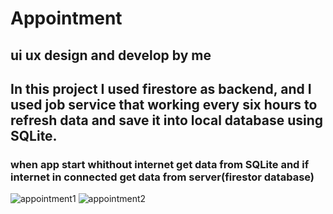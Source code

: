 # Appointment
## ui ux design and develop by me
## In this project I used firestore as backend, and I used job service that working every six hours to refresh data and save it into local database using SQLite.
### when app start whithout internet get data from SQLite and if internet in connected get data from server(firestor database)
![appointment1](https://user-images.githubusercontent.com/81559061/126897199-1ff0898f-ab11-44c2-ba0f-b9876f656e8c.PNG)
![appointment2](https://user-images.githubusercontent.com/81559061/126897195-5b605f50-fa88-4113-a060-070370fc9442.PNG)
